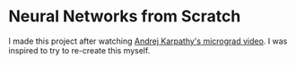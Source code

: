 # Neural Networks from Scratch

I made this project after watching [Andrej Karpathy's micrograd video](https://www.youtube.com/watch?v=VMj-3S1tku0). I was inspired to try to re-create this myself.
